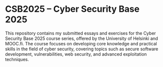 # CSB2025 – Cyber Security Base 2025

This repository contains my submitted essays and exercises for the Cyber Security Base 2025 course series, offered by the University of Helsinki and MOOC.fi. The course focuses on developing core knowledge and practical skills in the field of cyber security, covering topics such as secure software development, vulnerabilities, web security, and advanced exploitation techniques.